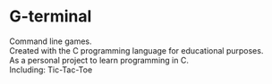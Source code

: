 # G-terminal
Command line games.\
Created with the C programming language for educational purposes.\
As a personal project to learn programming in C.\
Including: Tic-Tac-Toe
